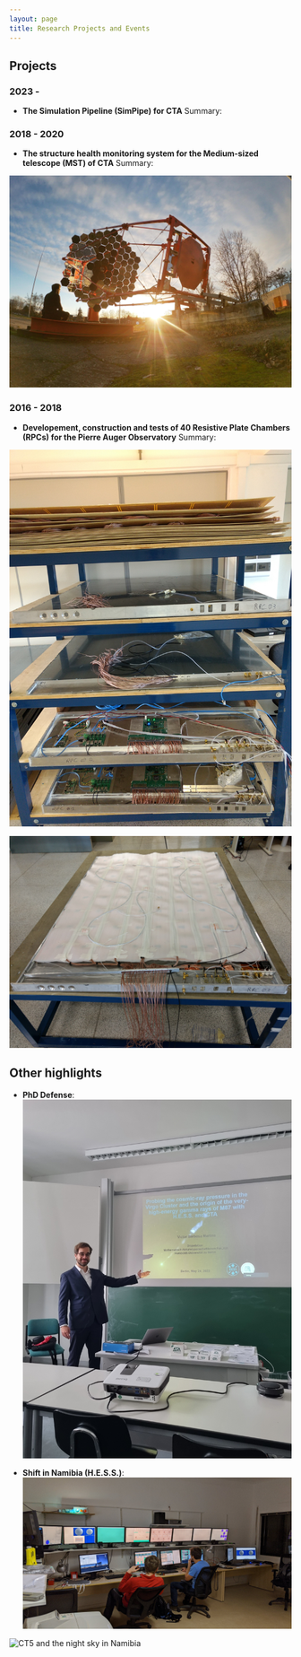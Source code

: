 ```yaml
---
layout: page
title: Research Projects and Events
---
```

## Projects

### 2023 - 
- **The Simulation Pipeline (SimPipe) for CTA**
Summary:

### 2018 - 2020
- **The structure health monitoring system for the Medium-sized telescope (MST) of CTA**
Summary:

![Sunset at the MST prototype in Adlershof](mst.jpg)

### 2016 - 2018
- **Developement, construction and tests of 40 Resistive Plate Chambers (RPCs) for the Pierre Auger Observatory**
Summary: 

![4 mounted and functioning RPCs ](RPC.jpg)

![One RPC during assembly](RPC2.jpg)

## Other highlights
- **PhD Defense**: 
![Project Image 1](defense.jpg)

- **Shift in Namibia (H.E.S.S.)**: 
![In the control room](shift.jpg)

![CT5 and the night sky in Namibia](CT5.jpg)
